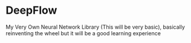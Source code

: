 # DeepFlow
My Very Own Neural Network Library (This will be very basic), basically reinventing the wheel but it will be a good learning experience
